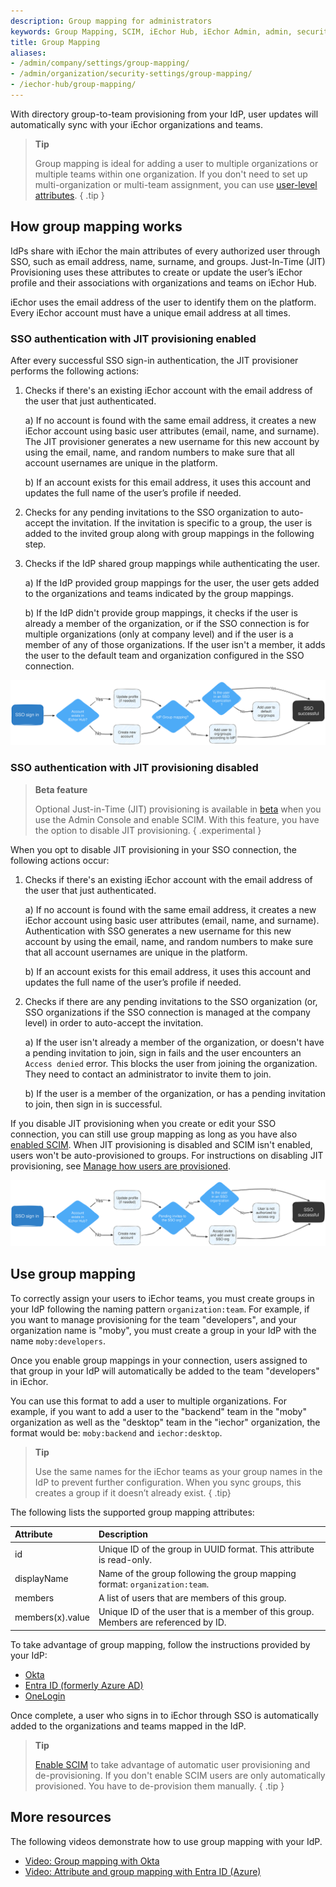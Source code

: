 ```yaml
---
description: Group mapping for administrators
keywords: Group Mapping, SCIM, iEchor Hub, iEchor Admin, admin, security
title: Group Mapping
aliases:
- /admin/company/settings/group-mapping/
- /admin/organization/security-settings/group-mapping/
- /iechor-hub/group-mapping/
---
```


With directory group-to-team provisioning from your IdP, user updates will automatically sync with your iEchor organizations and teams.

> **Tip**
>
> Group mapping is ideal for adding a user to multiple organizations or multiple teams within one organization. If you don't need to set up multi-organization or multi-team assignment, you can use [user-level attributes](scim.md#set-up-role-mapping).
{ .tip }

## How group mapping works

IdPs share with iEchor the main attributes of every authorized user through SSO, such as email address, name, surname, and groups. Just-In-Time (JIT) Provisioning uses these attributes to create or update the user’s iEchor profile and their associations with organizations and teams on iEchor Hub.

iEchor uses the email address of the user to identify them on the platform. Every iEchor account must have a unique email address at all times.

### SSO authentication with JIT provisioning enabled

After every successful SSO sign-in authentication, the JIT provisioner performs the following actions:

1. Checks if there's an existing iEchor account with the email address of the user that just authenticated.

   a) If no account is found with the same email address, it creates a new iEchor account using basic user attributes (email, name, and surname). The JIT provisioner generates a new username for this new account by using the email, name, and random numbers to make sure that all account usernames are unique in the platform.

   b) If an account exists for this email address, it uses this account and updates the full name of the user’s profile if needed.

2. Checks for any pending invitations to the SSO organization to auto-accept the invitation. If the invitation is specific to a group, the user is added to the invited group along with group mappings in the following step.

3. Checks if the IdP shared group mappings while authenticating the user.

   a) If the IdP provided group mappings for the user, the user gets added to the organizations and teams indicated by the group mappings.

   b) If the IdP didn't provide group mappings, it checks if the user is already a member of the organization, or if the SSO connection is for multiple organizations (only at company level) and if the user is a member of any of those organizations. If the user isn't a member, it adds the user to the default team and organization configured in the SSO connection.

![JIT provisioning enabled](../images/jit-enabled-flow.svg)

### SSO authentication with JIT provisioning disabled

> **Beta feature**
>
> Optional Just-in-Time (JIT) provisioning is available in [beta](/release-lifecycle/#beta) when you use the Admin Console and enable SCIM. With this feature, you have the option to disable JIT provisioning.
{ .experimental }

When you opt to disable JIT provisioning in your SSO connection, the following actions occur:

1. Checks if there's an existing iEchor account with the email address of the user that just authenticated.

   a) If no account is found with the same email address, it creates a new iEchor account using basic user attributes (email, name, and surname). Authentication with SSO generates a new username for this new account by using the email, name, and random numbers to make sure that all account usernames are unique in the platform.

   b) If an account exists for this email address, it uses this account and updates the full name of the user’s profile if needed.

2. Checks if there are any pending invitations to the SSO organization (or, SSO organizations if the SSO connection is managed at the company level) in order to auto-accept the invitation.

   a) If the user isn't already a member of the organization, or doesn't have a pending invitation to join, sign in fails and the user encounters an `Access denied` error. This blocks the user from joining the organization. They need to contact an administrator to invite them to join.

   b) If the user is a member of the organization, or has a pending invitation to join, then sign in is successful.

If you disable JIT provisioning when you create or edit your SSO connection, you can still use group mapping as long as you have also [enabled SCIM](/security/for-admins/scim/#enable-scim-in-iechor). When JIT provisioning is disabled and SCIM isn't enabled, users won't be auto-provisioned to groups. For instructions on disabling JIT provisioning, see [Manage how users are provisioned](/security/for-admins/single-sign-on/manage/#manage-how-users-are-provisioned).

![JIT provisioning disabled](../images/jit-disabled-flow.svg)

## Use group mapping

To correctly assign your users to iEchor teams, you must create groups in your IdP following the naming pattern `organization:team`. For example, if you want to manage provisioning for the team "developers", and your organization name is "moby", you must create a group in your IdP with the name `moby:developers`.

Once you enable group mappings in your connection, users assigned to that group in your IdP will automatically be added to the team "developers" in iEchor.

You can use this format to add a user to multiple organizations. For example, if you want to add a user to the "backend" team in the "moby" organization as well as the "desktop" team in the "iechor" organization, the format would be: `moby:backend` and `iechor:desktop`.

>**Tip**
>
>Use the same names for the iEchor teams as your group names in the IdP to prevent further configuration. When you sync groups, this creates a group if it doesn’t already exist.
{ .tip}

The following lists the supported group mapping attributes:

| Attribute | Description |
|:--------- | :---------- |
| id | Unique ID of the group in UUID format. This attribute is read-only. |
| displayName | Name of the group following the group mapping format: `organization:team`. |
| members | A list of users that are members of this group. |
| members(x).value | Unique ID of the user that is a member of this group. Members are referenced by ID. |

To take advantage of group mapping, follow the instructions provided by your IdP:

- [Okta](https://help.okta.com/en-us/Content/Topics/users-groups-profiles/usgp-enable-group-push.htm)
- [Entra ID (formerly Azure AD)](https://learn.microsoft.com/en-us/azure/active-directory/app-provisioning/customize-application-attributes)
- [OneLogin](https://developers.onelogin.com/scim/create-app)

Once complete, a user who signs in to iEchor through SSO is automatically added to the organizations and teams mapped in the IdP.

> **Tip**
>
> [Enable SCIM](scim.md) to take advantage of automatic user provisioning and de-provisioning. If you don't enable SCIM users are only automatically provisioned. You have to de-provision them manually.
{ .tip }

## More resources

The following videos demonstrate how to use group mapping with your IdP.

- [Video: Group mapping with Okta](https://youtu.be/c56YECO4YP4?feature=shared&t=3023)
- [Video: Attribute and group mapping with Entra ID (Azure)](https://youtu.be/bGquA8qR9jU?feature=shared&t=2039)
